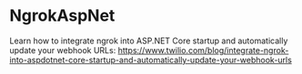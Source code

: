 # NgrokAspNet
Learn how to integrate ngrok into ASP.NET Core startup and automatically update your webhook URLs: https://www.twilio.com/blog/integrate-ngrok-into-aspdotnet-core-startup-and-automatically-update-your-webhook-urls
